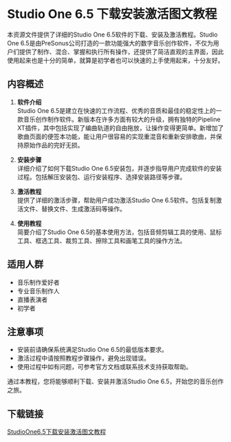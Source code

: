 # Studio One 6.5 下载安装激活图文教程

本资源文件提供了详细的Studio One 6.5软件的下载、安装及激活教程。Studio One 6.5是由PreSonus公司打造的一款功能强大的数字音乐创作软件，不仅为用户们提供了制作、混合、掌握和执行所有操作，还提供了简洁直观的主界面，因此使用起来也是十分的简单，就算是初学者也可以快速的上手使用起来，十分友好。

## 内容概述

1. **软件介绍**  
   Studio One 6.5是建立在快速的工作流程、优秀的音质和最佳的稳定性上的一款音乐创作制作软件。新版本在许多方面有较大的升级，拥有独特的Pipeline XT插件，其中包括实现了编曲轨道的自由拖放，让操作变得更简单。新增加了歌曲页面的便签本功能，能让用户很容易的实现重混音和重新安排歌曲，并保持原始作品的完好无损。

2. **安装步骤**  
   详细介绍了如何下载Studio One 6.5安装包，并逐步指导用户完成软件的安装过程。包括解压安装包、运行安装程序、选择安装路径等步骤。

3. **激活教程**  
   提供了详细的激活步骤，帮助用户成功激活Studio One 6.5软件。包括复制激活文件、替换文件、生成激活码等操作。

4. **使用教程**  
   简要介绍了Studio One 6.5的基本使用方法，包括音频剪辑工具的使用、鼠标工具、框选工具、裁剪工具、擦除工具和画笔工具的操作方法。

## 适用人群

- 音乐制作爱好者
- 专业音乐制作人
- 直播表演者
- 初学者

## 注意事项

- 安装前请确保系统满足Studio One 6.5的最低版本要求。
- 激活过程中请按照教程步骤操作，避免出现错误。
- 使用过程中如有问题，可参考官方文档或联系技术支持获取帮助。

通过本教程，您将能够顺利下载、安装并激活Studio One 6.5，开始您的音乐创作之旅。

## 下载链接

[StudioOne6.5下载安装激活图文教程](https://pan.quark.cn/s/a76c5b54d8a4)